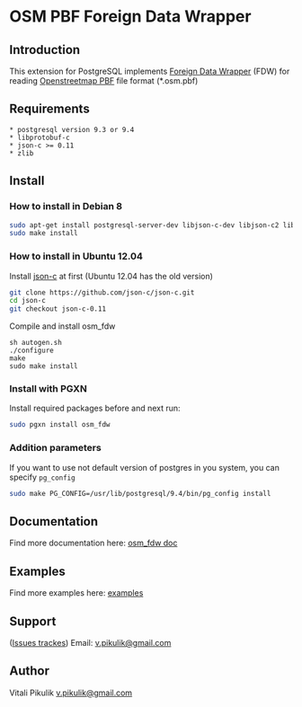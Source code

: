 # OSM PBF Foreign Data Wrapper

## Introduction

This extension for PostgreSQL implements [Foreign Data Wrapper](https://wiki.postgresql.org/wiki/Foreign_data_wrappers "Openstreetmap pbf foreign data wrapper") (FDW) for reading [Openstreetmap PBF](http://wiki.openstreetmap.org/wiki/PBF_Format "Openstreetmap PBF") file format (*.osm.pbf)

## Requirements

    * postgresql version 9.3 or 9.4
    * libprotobuf-c
    * json-c >= 0.11
    * zlib

## Install

### How to install in Debian 8

```bash
sudo apt-get install postgresql-server-dev libjson-c-dev libjson-c2 libprotobuf-c-dev libprotobuf-c-compiler libprotobuf-c1 zlib1g-dev zlib1g
sudo make install
```

### How to install in Ubuntu 12.04

Install [json-c](https://github.com/json-c/json-c/tree/json-c-0.11 "json-c") at first (Ubuntu 12.04 has the old version)
```bash
git clone https://github.com/json-c/json-c.git
cd json-c
git checkout json-c-0.11
```

Compile and install osm_fdw
```
sh autogen.sh
./configure
make
sudo make install
```

### Install with PGXN

Install required packages before and next run:
```bash
sudo pgxn install osm_fdw
```

### Addition parameters
If you want to use not default version of postgres in you system, you can specify `pg_config`
```bash
sudo make PG_CONFIG=/usr/lib/postgresql/9.4/bin/pg_config install
```

## Documentation
Find more documentation here: [osm_fdw doc](https://github.com/vpikulik/postgres_osm_pbf_fdw/blob/master/doc/osm_fdw.md "Openstreetmap foreign data wrapper documentation")

## Examples
Find more examples here: [examples](https://github.com/vpikulik/postgres_osm_pbf_fdw/tree/master/examples "Openstreetmap foreign data wrapper examples")

## Support
([Issues trackes](https://github.com/vpikulik/postgres_osm_pbf_fdw/issues "Issues tracker"))
Email: v.pikulik@gmail.com

## Author
Vitali Pikulik <v.pikulik@gmail.com>
